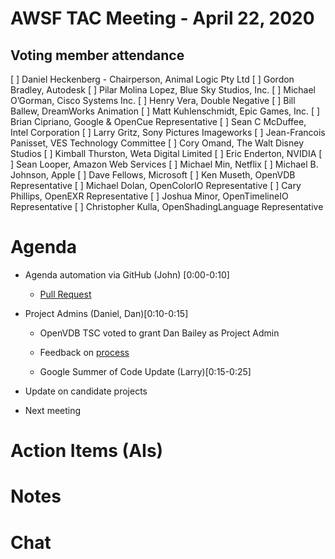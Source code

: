 # AWSF TAC Meeting - April 22, 2020

## Voting member attendance

[ ] Daniel Heckenberg - Chairperson, Animal Logic Pty Ltd
[ ] Gordon Bradley, Autodesk
[ ] Pilar Molina Lopez, Blue Sky Studios, Inc.
[ ] Michael O’Gorman, Cisco Systems Inc.
[ ] Henry Vera, Double Negative
[ ] Bill Ballew, DreamWorks Animation
[ ] Matt Kuhlenschmidt, Epic Games, Inc.
[ ] Brian Cipriano, Google & OpenCue Representative
[ ] Sean C McDuffee, Intel Corporation
[ ] Larry Gritz, Sony Pictures Imageworks
[ ] Jean-Francois Panisset, VES Technology Committee
[ ] Cory Omand, The Walt Disney Studios
[ ] Kimball Thurston, Weta Digital Limited
[ ] Eric Enderton, NVIDIA
[ ] Sean Looper, Amazon Web Services
[ ] Michael Min, Netflix
[ ] Michael B. Johnson, Apple
[ ] Dave Fellows, Microsoft
[ ] Ken Museth, OpenVDB Representative
[ ] Michael Dolan, OpenColorIO Representative
[ ] Cary Phillips, OpenEXR Representative
[ ] Joshua Minor, OpenTimelineIO Representative
[ ] Christopher Kulla, OpenShadingLanguage Representative

# Agenda

- Agenda automation via GitHub (John) [0:00-0:10]
  - [Pull Request](https://github.com/AcademySoftwareFoundation/tac/pull/154)

- Project Admins (Daniel, Dan)[0:10-0:15]
  - OpenVDB TSC voted to grant Dan Bailey as Project Admin
  - Feedback on [process](https://github.com/AcademySoftwareFoundation/tac/blob/master/process/project_admins.md)
  
  - Google Summer of Code Update (Larry)[0:15-0:25]
  
- Update on candidate projects

- Next meeting

# Action Items (AIs)

# Notes

# Chat


